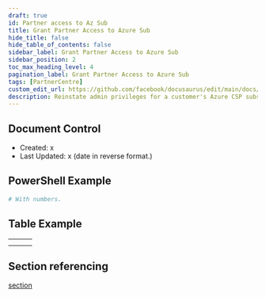 ```yaml
---
draft: true
id: Partner access to Az Sub
title: Grant Partner Access to Azure Sub
hide_title: false
hide_table_of_contents: false
sidebar_label: Grant Partner Access to Azure Sub
sidebar_position: 2
toc_max_heading_level: 4 
pagination_label: Grant Partner Access to Azure Sub
tags: [PartnerCentre]
custom_edit_url: https://github.com/facebook/docusaurus/edit/main/docs/api-doc-markdown.md
description: Reinstate admin privileges for a customer's Azure CSP subscriptions.
---
```


## Document Control

- Created: x
- Last Updated: x (date in reverse format.)

## PowerShell Example

```powershell showLineNumbers
# With numbers.
```

## Table Example

|  |  |  |
|--|--|--|
|  |  |  |
|  |  |  

## Section referencing

[section](#document-control)
